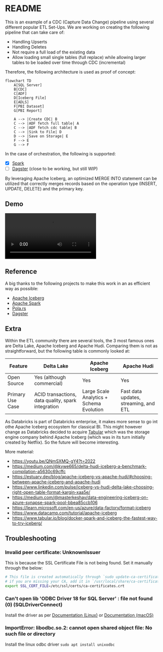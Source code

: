 # README

This is an example of a CDC (Capture Data Change) pipeline using several different popular ETL Set-Ups. We are working on creating the following pipeline that can take care of:

- Handling Upserts
- Handling Deletes
- Not require a full load of the existing data
- Allow loading small single tables (full replace) while allowing larger tables to be loaded over time through CDC (incremental)

Therefore, the following architecture is used as proof of concept:

```mermaid
flowchart TD
    A[SQL Server]
    B[CDC]
    C[ADF]
    D[Iceberg File]
    E[ADLS]
    F[PBI Dataset]
    G[PBI Report]

    A --> |Create CDC| B
    C --> |ADF fetch full table| A
    C --> |ADF fetch cdc table| B
    C --> |Sink to File| D
    D --> |Save on Storage| E
    F --> E
    G --> F
```

In the case of orchestration, the following is supported:

- [x] [Spark](./cdc-apache-iceberg)
- [ ] [Dagster](./cdc-dagster) (close to be working, but still WIP)

By leveraging Apache Iceberg, an optimized MERGE INTO statement can be utilized that correctly merges records based on the operation type (INSERT, UPDATE, DELETE) and the primary key.

## Demo

![](./cdc-demo-apache-iceberg.mp4)

## Reference

A big thanks to the following projects to make this work in an as efficient way as possible:
- [Apache Iceberg](https://iceberg.apache.org/)
- [Apache Spark](https://spark.apache.org/)
- [Pola.rs](https://pola.rs/)
- [Dagster](https://dagster.io/)

## Extra

Within the ETL community there are several tools, the 3 most famous ones are Delta Lake, Apache Iceberg and Apache Hudi. Comparing them is not as straightforward, but the following table is commonly looked at:

|Feature| Delta Lake | Apache Iceberg | Apache Hudi |
|-------|------------|----------------|-------------|
|Open Source| Yes (although commercial) | Yes | Yes |
| Primary Use Case| ACID transactions, data quality, spark integration | Large Scale Analytics + Schema Evolution | Fast data updates, streaming, and ETL |

As Databricks is part of Databricks enterprise, it makes more sense to go int othe Apache Iceberg ecosystem for classical BI. This might however change as Databricks decided to acquire [Tabular](https://www.tabular.io/blog/tabular-is-joining-databricks/) which was the storage engine company behind Apache Iceberg (which was in its turn initially created by Netflix). So the future will become interesting. 

More material:
- https://youtu.be/QNmSXMQ-gY4?t=2022
- https://medium.com/@kywe665/delta-hudi-iceberg-a-benchmark-compilation-a5630c69cffc
- https://estuary.dev/blog/apache-iceberg-vs-apache-hudi/#choosing-between-apache-iceberg-and-apache-hudi
- https://www.linkedin.com/pulse/iceberg-vs-hudi-delta-lake-choosing-right-open-table-format-kargin-xaa5e/
- https://medium.com/@masterkeshav/data-engineering-iceberg-on-azure-synapse-spark-pool-bbea85ccb106
- https://learn.microsoft.com/en-us/azure/data-factory/format-iceberg
- https://www.datacamp.com/tutorial/apache-iceberg
- https://www.tabular.io/blog/docker-spark-and-iceberg-the-fastest-way-to-try-iceberg/

## Troubleshooting

### Invalid peer certificate: UnknownIssuer

This is because the SSL Certificate File is not being found. Set it manually through the below:

```bash
# This file is created automatically through `sudo update-ca-certificates`
# if you are missing your CA, add it in `/usr/local/share/ca-certificates/`
export SSL_CERT_FILE=/etc/ssl/certs/ca-certificates.crt
```

### Can't open lib 'ODBC Driver 18 for SQL Server' : file not found (0) (SQLDriverConnect)

Install the driver as per [Documentation (Linux)](https://learn.microsoft.com/en-us/sql/connect/odbc/linux-mac/installing-the-microsoft-odbc-driver-for-sql-server?view=sql-server-ver15&tabs=alpine18-install%2Calpine17-install%2Cdebian8-install%2Credhat7-13-install%2Crhel7-offline#18) or [Documentation (macOS)](https://learn.microsoft.com/en-us/sql/connect/odbc/linux-mac/install-microsoft-odbc-driver-sql-server-macos?view=sql-server-ver15)

### ImportError: libodbc.so.2: cannot open shared object file: No such file or directory

Install the linux odbc driver `sudo apt install unixodbc`